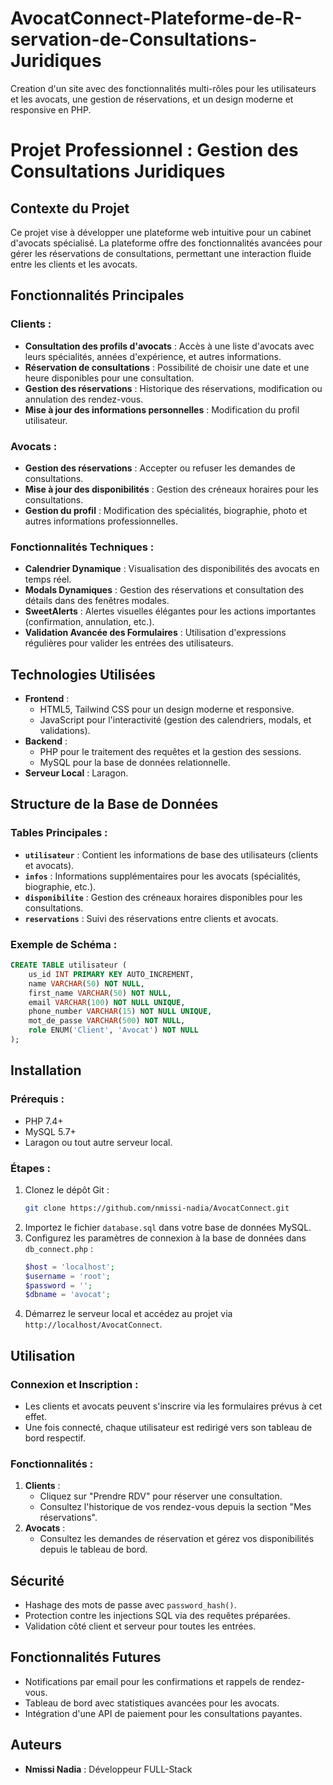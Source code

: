 # AvocatConnect-Plateforme-de-R-servation-de-Consultations-Juridiques
Creation d'un site avec des fonctionnalités multi-rôles pour les utilisateurs et les avocats, une gestion de réservations, et un design moderne et responsive en PHP.


# Projet Professionnel : Gestion des Consultations Juridiques

## Contexte du Projet
Ce projet vise à développer une plateforme web intuitive pour un cabinet d'avocats spécialisé. La plateforme offre des fonctionnalités avancées pour gérer les réservations de consultations, permettant une interaction fluide entre les clients et les avocats.

## Fonctionnalités Principales

### Clients :
- **Consultation des profils d'avocats** : Accès à une liste d'avocats avec leurs spécialités, années d'expérience, et autres informations.
- **Réservation de consultations** : Possibilité de choisir une date et une heure disponibles pour une consultation.
- **Gestion des réservations** : Historique des réservations, modification ou annulation des rendez-vous.
- **Mise à jour des informations personnelles** : Modification du profil utilisateur.

### Avocats :
- **Gestion des réservations** : Accepter ou refuser les demandes de consultations.
- **Mise à jour des disponibilités** : Gestion des créneaux horaires pour les consultations.
- **Gestion du profil** : Modification des spécialités, biographie, photo et autres informations professionnelles.

### Fonctionnalités Techniques :
- **Calendrier Dynamique** : Visualisation des disponibilités des avocats en temps réel.
- **Modals Dynamiques** : Gestion des réservations et consultation des détails dans des fenêtres modales.
- **SweetAlerts** : Alertes visuelles élégantes pour les actions importantes (confirmation, annulation, etc.).
- **Validation Avancée des Formulaires** : Utilisation d'expressions régulières pour valider les entrées des utilisateurs.

## Technologies Utilisées
- **Frontend** :
  - HTML5, Tailwind CSS pour un design moderne et responsive.
  - JavaScript pour l'interactivité (gestion des calendriers, modals, et validations).
- **Backend** :
  - PHP pour le traitement des requêtes et la gestion des sessions.
  - MySQL pour la base de données relationnelle.
- **Serveur Local** : Laragon.

## Structure de la Base de Données

### Tables Principales :
- **`utilisateur`** : Contient les informations de base des utilisateurs (clients et avocats).
- **`infos`** : Informations supplémentaires pour les avocats (spécialités, biographie, etc.).
- **`disponibilite`** : Gestion des créneaux horaires disponibles pour les consultations.
- **`reservations`** : Suivi des réservations entre clients et avocats.

### Exemple de Schéma :
```sql
CREATE TABLE utilisateur (
    us_id INT PRIMARY KEY AUTO_INCREMENT,
    name VARCHAR(50) NOT NULL,
    first_name VARCHAR(50) NOT NULL,
    email VARCHAR(100) NOT NULL UNIQUE,
    phone_number VARCHAR(15) NOT NULL UNIQUE,
    mot_de_passe VARCHAR(500) NOT NULL,
    role ENUM('Client', 'Avocat') NOT NULL
);
```

## Installation

### Prérequis :
- PHP 7.4+
- MySQL 5.7+
- Laragon ou tout autre serveur local.

### Étapes :
1. Clonez le dépôt Git :
   ```bash
   git clone https://github.com/nmissi-nadia/AvocatConnect.git
   ```
2. Importez le fichier `database.sql` dans votre base de données MySQL.
3. Configurez les paramètres de connexion à la base de données dans `db_connect.php` :
   ```php
   $host = 'localhost';
   $username = 'root';
   $password = '';
   $dbname = 'avocat';
   ```
4. Démarrez le serveur local et accédez au projet via `http://localhost/AvocatConnect`.

## Utilisation

### Connexion et Inscription :
- Les clients et avocats peuvent s'inscrire via les formulaires prévus à cet effet.
- Une fois connecté, chaque utilisateur est redirigé vers son tableau de bord respectif.

### Fonctionnalités :
1. **Clients** :
   - Cliquez sur "Prendre RDV" pour réserver une consultation.
   - Consultez l'historique de vos rendez-vous depuis la section "Mes réservations".
2. **Avocats** :
   - Consultez les demandes de réservation et gérez vos disponibilités depuis le tableau de bord.

## Sécurité
- Hashage des mots de passe avec `password_hash()`.
- Protection contre les injections SQL via des requêtes préparées.
- Validation côté client et serveur pour toutes les entrées.

## Fonctionnalités Futures
- Notifications par email pour les confirmations et rappels de rendez-vous.
- Tableau de bord avec statistiques avancées pour les avocats.
- Intégration d'une API de paiement pour les consultations payantes.

## Auteurs
- **Nmissi Nadia** : Développeur FULL-Stack


